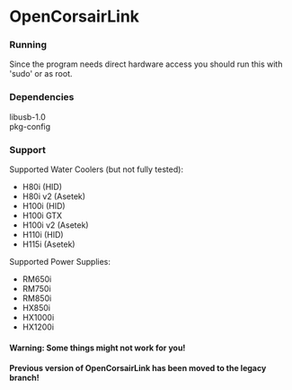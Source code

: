 OpenCorsairLink
===============
### Running
Since the program needs direct hardware access you should run this with 'sudo' or as root.  

### Dependencies
libusb-1.0  
pkg-config  

### Support
Supported Water Coolers (but not fully tested):
 - H80i (HID)  
 - H80i v2 (Asetek)  
 - H100i (HID)  
 - H100i GTX  
 - H100i v2 (Asetek)  
 - H110i (HID)  
 - H115i (Asetek)  

Supported Power Supplies:
 - RM650i  
 - RM750i  
 - RM850i  
 - HX850i  
 - HX1000i  
 - HX1200i  

#### Warning: Some things might not work for you!
#### Previous version of OpenCorsairLink has been moved to the legacy branch!

